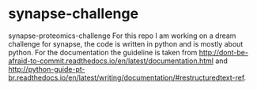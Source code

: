 # synapse-challenge
synapse-proteomics-challenge
For this repo I am working on a dream challenge for synapse, the code is written in python and is mostly about python. For the documentation the guideline is taken from http://dont-be-afraid-to-commit.readthedocs.io/en/latest/documentation.html
and http://python-guide-pt-br.readthedocs.io/en/latest/writing/documentation/#restructuredtext-ref.
